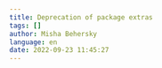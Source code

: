 ```yaml
---
title: Deprecation of package extras
tags: []
author: Misha Behersky
language: en
date: 2022-09-23 11:45:27
---
```

